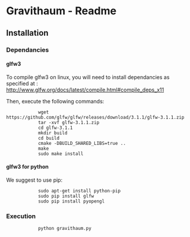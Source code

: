 # Gravithaum - Readme

## Installation

### Dependancies

#### glfw3

To compile glfw3 on linux, you will need to install dependancies as specified
at :
http://www.glfw.org/docs/latest/compile.html#compile_deps_x11

Then, execute the following commands:

                wget https://github.com/glfw/glfw/releases/download/3.1.1/glfw-3.1.1.zip
                tar -xvf glfw-3.1.1.zip
                cd glfw-3.1.1
                mkdir build
                cd build
                cmake -DBUILD_SHARED_LIBS=true ..
                make
                sudo make install

#### glfw3 for python

We suggest to use pip:

                sudo apt-get install python-pip
                sudo pip install glfw
                sudo pip install pyopengl


### Execution

                python gravithaum.py


